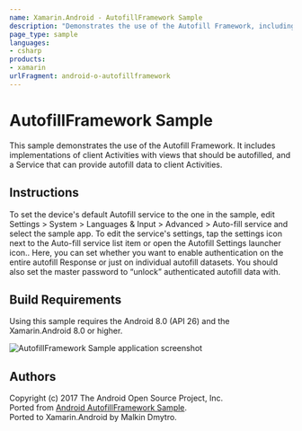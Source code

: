 ```yaml
---
name: Xamarin.Android - AutofillFramework Sample
description: "Demonstrates the use of the Autofill Framework, including implementations of client Activities with views that should be autofilled #androidoreo"
page_type: sample
languages:
- csharp
products:
- xamarin
urlFragment: android-o-autofillframework
---
```

# AutofillFramework Sample

This sample demonstrates the use of the Autofill Framework. It includes implementations of client Activities with views that should be autofilled, and a Service that can provide autofill data to client Activities.

## Instructions

To set the device's default Autofill service to the one in the sample, edit Settings > System > Languages & Input > Advanced > Auto-fill service and select the sample app. To edit the service's settings, tap the settings icon next to the Auto-fill service list item or open the Autofill Settings launcher icon.. Here, you can set whether you want to enable authentication on the entire autofill Response or just on individual autofill datasets. You should also set the master password to “unlock” authenticated autofill data with.


## Build Requirements
Using this sample requires the Android 8.0 (API 26) and the Xamarin.Android 8.0 or higher.


![AutofillFramework Sample application screenshot](Screenshots/ask_for_save.png "AutofillFramework Sample application screenshot")

## Authors
Copyright (c) 2017 The Android Open Source Project, Inc.  
Ported from [Android AutofillFramework Sample](https://github.com/googlesamples/android-AutofillFramework/).  
Ported to Xamarin.Android by Malkin Dmytro.